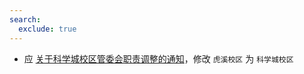 ```yaml
---
search:
  exclude: true
---
```


- 应 [关于科学城校区管委会职责调整的通知](https://huxi.cqu.edu.cn/info/1023/4326.htm)，修改 `虎溪校区` 为 `科学城校区`